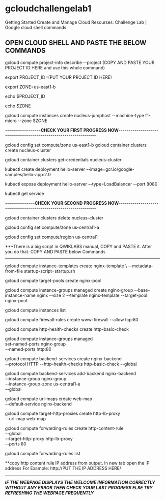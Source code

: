 # gcloudchallengelab1
Getting Started Create and Manage Cloud Resourses: Challenge Lab |  Google cloud shell commands

OPEN CLOUD SHELL AND PASTE THE BELOW COMMANDS 
---------------------------------------------------------------------------------------------------------------------


gcloud compute project-info describe --project  (COPY AND PASTE YOUR PROJECT ID HERE and use this whole command)   


export PROJECT_ID=(PUT YOUR PROJECT ID HERE)

export ZONE=us-east1-b

echo $PROJECT_ID

echo $ZONE


gcloud compute instances create nucleus-jumphost --machine-type f1-micro --zone $ZONE


------------------**CHECK YOUR FIRST PROGRESS NOW**------------------------------------------------------------------ 


gcloud config set compute/zone us-east1-b
gcloud container clusters create nucleus-cluster


gcloud container clusters get-credentials nucleus-cluster

kubectl create deployment hello-server --image=gcr.io/google-samples/hello-app:2.0

kubectl expose deployment hello-server --type=LoadBalancer --port 8080

kubectl get service

---------------**CHECK YOUR SECOND PROGRESS NOW**------------------------------------------------------------------

gcloud container clusters delete nucleus-cluster

gcloud config set compute/zone us-central1-a

gcloud config set compute/region us-central1


***There is a big script in QWIKLABS manual, COPY and PASTE it.
After you do that. COPY AND PASTE below Commands
***

gcloud compute instance-templates create nginx-template \ --metadata-from-file startup-script=startup.sh


gcloud compute target-pools create nginx-pool

gcloud compute instance-groups managed create nginx-group --base-instance-name nginx --size 2 --template nginx-template --target-pool nginx-pool

gcloud compute instances list

gcloud compute firewall-rules create www-firewall --allow tcp:80

gcloud compute http-health-checks create http-basic-check


gcloud compute instance-groups managed \
       set-named-ports nginx-group \
       --named-ports http:80


gcloud compute backend-services create nginx-backend \
      --protocol HTTP --http-health-checks http-basic-check --global


gcloud compute backend-services add-backend nginx-backend \
    --instance-group nginx-group \
    --instance-group-zone us-central1-a \
    --global


gcloud compute url-maps create web-map \
    --default-service nginx-backend



gcloud compute target-http-proxies create http-lb-proxy \
    --url-map web-map


gcloud compute forwarding-rules create http-content-rule \
        --global \
        --target-http-proxy http-lb-proxy \
        --ports 80

gcloud compute forwarding-rules list



**copy http content rule IP address from output.
In new tab open the IP address
For Example:
http://PUT THE IP ADDRESS HERE/
***

***IF THE WEBPAGE DISPLAYS THE WELCOME INFORMATION CORRECTLY WITHOUT ANY ERROR THEN 
CHECK YOUR LAST PROGRESS ELSE TRY REFRESHING THE WEBPAGE FREQUENTLY***















